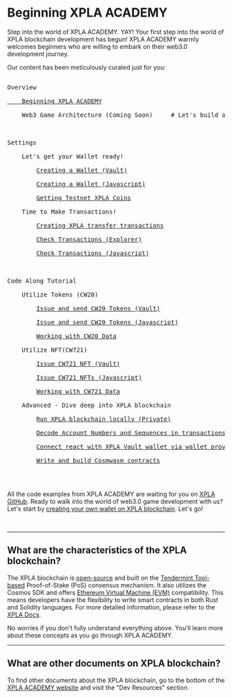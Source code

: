# Beginning XPLA ACADEMY

Step into the world of XPLA ACADEMY. YAY! Your first step into the world of XPLA blockchain development has begun! XPLA ACADEMY warmly welcomes beginners who are willing to embark on their web3.0 development journey. 

Our content has been meticulously curated just for you:

<pre>

Overview
<br/><a href="/docs/overview/intro">&nbsp;&nbsp;&nbsp;&nbsp;Beginning XPLA ACADEMY</a>
<br/>&nbsp;&nbsp;&nbsp;&nbsp;Web3 Game Architecture (Coming Soon)     # Let's build a web3 game from scratch together
<br/>
<br/>Settings
<br/>&nbsp;&nbsp;&nbsp;&nbsp;Let's get your Wallet ready!
<br/>&nbsp;&nbsp;&nbsp;&nbsp;&nbsp;&nbsp;&nbsp;&nbsp;<a href="https://academy.xpla.dev/docs/settings/create-wallet/create-wallet-with-vault">Creating a Wallet (Vault)</a>
<br/>&nbsp;&nbsp;&nbsp;&nbsp;&nbsp;&nbsp;&nbsp;&nbsp;<a href="https://academy.xpla.dev/docs/settings/create-wallet/create-wallet-with-js">Creating a Wallet (Javascript)</a>
<br/>&nbsp;&nbsp;&nbsp;&nbsp;&nbsp;&nbsp;&nbsp;&nbsp;<a href="https://academy.xpla.dev/docs/settings/create-wallet/get-testnet-xpla">Getting Testnet XPLA Coins</a>
<br/>&nbsp;&nbsp;&nbsp;&nbsp;Time to Make Transactions!
<br/>&nbsp;&nbsp;&nbsp;&nbsp;&nbsp;&nbsp;&nbsp;&nbsp;<a href="https://academy.xpla.dev/docs/settings/create-testnet-transaction/send-tx">Creating XPLA transfer transactions</a>
<br/>&nbsp;&nbsp;&nbsp;&nbsp;&nbsp;&nbsp;&nbsp;&nbsp;<a href="https://academy.xpla.dev/docs/settings/create-testnet-transaction/check-tx-in-explorer">Check Transactions (Explorer)</a>
<br/>&nbsp;&nbsp;&nbsp;&nbsp;&nbsp;&nbsp;&nbsp;&nbsp;<a href="https://academy.xpla.dev/docs/settings/create-testnet-transaction/send-query">Check Transactions (Javascript)</a>
<br/>
<br/>Code Along Tutorial
<br/>&nbsp;&nbsp;&nbsp;&nbsp;Utilize Tokens (CW20)
<br/>&nbsp;&nbsp;&nbsp;&nbsp;&nbsp;&nbsp;&nbsp;&nbsp;<a href="https://academy.xpla.dev/docs/tutorial/make-cw20/make-cw20-with-vault">Issue and send CW20 Tokens (Vault)</a>
<br/>&nbsp;&nbsp;&nbsp;&nbsp;&nbsp;&nbsp;&nbsp;&nbsp;<a href="https://academy.xpla.dev/docs/tutorial/make-cw20/make-cw20-with-js">Issue and send CW20 Tokens (Javascript)</a>
<br/>&nbsp;&nbsp;&nbsp;&nbsp;&nbsp;&nbsp;&nbsp;&nbsp;<a href="https://academy.xpla.dev/docs/tutorial/make-cw20/query-cw20">Working with CW20 Data</a>
<br/>&nbsp;&nbsp;&nbsp;&nbsp;Utilize NFT(CW721)
<br/>&nbsp;&nbsp;&nbsp;&nbsp;&nbsp;&nbsp;&nbsp;&nbsp;<a href="https://academy.xpla.dev/docs/tutorial/make-cw721/make-nft-vault">Issue CW721 NFT (Vault)</a>
<br/>&nbsp;&nbsp;&nbsp;&nbsp;&nbsp;&nbsp;&nbsp;&nbsp;<a href="https://academy.xpla.dev/docs/tutorial/make-cw721/make-nft-js">Issue CW721 NFTs (Javascript)</a>
<br/>&nbsp;&nbsp;&nbsp;&nbsp;&nbsp;&nbsp;&nbsp;&nbsp;<a href="https://academy.xpla.dev/docs/tutorial/make-cw721/query-cw721">Working with CW721 Data</a>
<br/>&nbsp;&nbsp;&nbsp;&nbsp;Advanced - Dive deep into XPLA blockchain
<br/>&nbsp;&nbsp;&nbsp;&nbsp;&nbsp;&nbsp;&nbsp;&nbsp;<a href="https://academy.xpla.dev/docs/tutorial/deep-understand-xpla/local-network">Run XPLA blockchain locally (Private)</a>
<br/>&nbsp;&nbsp;&nbsp;&nbsp;&nbsp;&nbsp;&nbsp;&nbsp;<a href="https://academy.xpla.dev/docs/tutorial/deep-understand-xpla/account-sequence">Decode Account Numbers and Sequences in transactions</a>
<br/>&nbsp;&nbsp;&nbsp;&nbsp;&nbsp;&nbsp;&nbsp;&nbsp;<a href="https://academy.xpla.dev/docs/tutorial/deep-understand-xpla/walletprovider">Connect react with XPLA Vault wallet via wallet provider</a>
<br/>&nbsp;&nbsp;&nbsp;&nbsp;&nbsp;&nbsp;&nbsp;&nbsp;<a href="https://academy.xpla.dev/docs/tutorial/deep-understand-xpla/write-contract">Write and build Cosmwasm contracts</a>
<br/></pre>
<br />




All the code examples from XPLA ACADEMY are waiting for you on [XPLA GitHub](https://github.com/xpladev/academy/tree/main/example). Ready to walk into the world of web3.0 game development with us? Let's start by [creating your own wallet on XPLA blockchain](/docs/settings/create-wallet/create-wallet-with-vault). Let's go! 

<br/>

***
## What are the characteristics of the XPLA blockchain?

The XPLA blockchain is [open-source](https://github.com/xpladev/xpla) and built on the [Tendermint Tool-based](https://tendermint.com/) Proof-of-Stake (PoS) consensus mechanism. It also utilizes the Cosmos SDK and offers [Ethereum Virtual Machine (EVM)](https://ethereum.org/en/developers/docs/evm/) compatibility. This means developers have the flexibility to write smart contracts in both Rust and Solidity languages. For more detailed information, please refer to the [XPLA Docs](https://docs.xpla.io/docs/learn/about-xpla-chain/).

No worries if you don't fully understand everything above. You'll learn more about these concepts as you go through XPLA ACADEMY.

***

## What are other documents on XPLA blockchain?

To find other documents about the XPLA blockchain, go to the bottom of the [XPLA ACADEMY website](https://academy.xpla.dev/) and visit the "Dev Resources" section.

